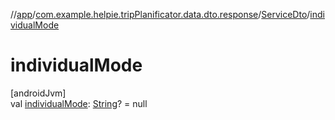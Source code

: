 //[app](../../../index.md)/[com.example.helpie.tripPlanificator.data.dto.response](../index.md)/[ServiceDto](index.md)/[individualMode](individual-mode.md)

# individualMode

[androidJvm]\
val [individualMode](individual-mode.md): [String](https://kotlinlang.org/api/latest/jvm/stdlib/kotlin/-string/index.html)? = null
